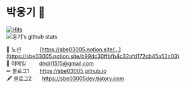 # 박웅기 👋

<!--
**sbe03005/sbe03005** is a ✨ _special_ ✨ repository because its `README.md` (this file) appears on your GitHub profile.

Here are some ideas to get you started:

- 🔭 I’m currently working on ...
- 🌱 I’m currently learning ...
- 👯 I’m looking to collaborate on ...
- 🤔 I’m looking for help with ...
- 💬 Ask me about ...
- 📫 How to reach me: ...
- 😄 Pronouns: ...
- ⚡ Fun fact: ...
1탭: &nbsp; 
2탭: &ensp; 
4탭: &emsp;
-->


[![Hits](https://hits.seeyoufarm.com/api/count/incr/badge.svg?url=https%3A%2F%2Fgithub.com%2Fsbe03005&count_bg=%2379C83D&title_bg=%23555555&icon=&icon_color=%23E7E7E7&title=hits&edge_flat=false)](https://hits.seeyoufarm.com)
<br/>
![웅기's github stats](https://github-readme-stats.vercel.app/api?username=sbe03005&show_icons=true&theme=tokyonight)

📝 노션&emsp;&emsp;&emsp;&ensp;[https://sbe03005.notion.site/…](https://sbe03005.notion.site/b99dc30ffbfb4c32afd172cb45a52c03)
<br/>
📧 이메일&emsp;&emsp;&ensp;dndrl1515@gmail.com
<br/>
✏ 블로그1&emsp;&emsp;https://sbe03005.github.io
<br/>
🖋 블로그2&emsp;&emsp;https://sbe03005dev.tistory.com

